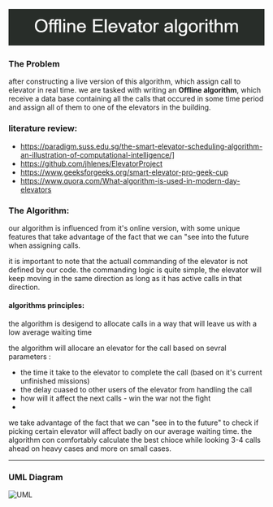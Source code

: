 
![alt text](https://github.com/noamv2/offlineElevator/blob/main/Offline_Elevator_algorithm.png)


### The Problem

after constructing a live version of this algorithm, which assign call to elevator in real time. we are tasked with writing an **Offline algorithm**, which receive a data base containing all the calls that occured in some time period and assign all of them to one of the elevators in the building. 
### literature review:


- https://paradigm.suss.edu.sg/the-smart-elevator-scheduling-algorithm-an-illustration-of-computational-intelligence/]
- https://github.com/jhlenes/ElevatorProject
- https://www.geeksforgeeks.org/smart-elevator-pro-geek-cup
- https://www.quora.com/What-algorithm-is-used-in-modern-day-elevators
### The Algorithm:
our algorithm is influenced from it's online version, with some unique features that take advantage of the fact that we can "see into the future when assigning calls.

it is important to note that the actuall commanding of the elevator is not defined by our code. the commanding logic is quite simple, the elevator will keep moving in the same direction as long as it has active calls in that direction.

#### algorithms principles:
the algorithm is desigend to allocate calls in a way that will leave us with a low average waiting time

the algorithm will allocare an elevator for the call based on sevral parameters :
- the time it take to the elevator to complete the call (based on it's current unfinished missions)
- the delay cuased to other users of the elevator from handling the call
- how will it affect the next calls - win the war not the fight
- 

we take advantage of the fact that we can "see in to the future" to check if picking certain elevator will affect badly on our average waiting time. the algorithm con comfortably calculate the best chioce while looking 3-4 calls ahead on heavy cases and more on small cases.
<hr>

### UML Diagram

![UML](https://user-images.githubusercontent.com/74304423/142268875-f4ae05f6-f5fe-46d5-bdc0-8f462576023f.png)


